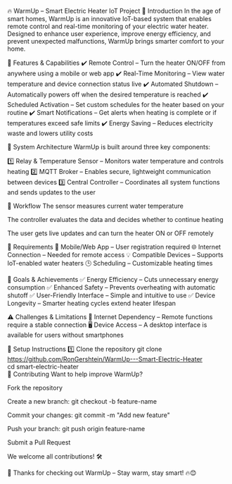 🔥 WarmUp – Smart Electric Heater IoT Project
🌟 Introduction
In the age of smart homes, WarmUp is an innovative IoT-based system that enables remote control and real-time monitoring of your electric water heater. Designed to enhance user experience, improve energy efficiency, and prevent unexpected malfunctions, WarmUp brings smarter comfort to your home.

🚀 Features & Capabilities
✔️ Remote Control – Turn the heater ON/OFF from anywhere using a mobile or web app
✔️ Real-Time Monitoring – View water temperature and device connection status live
✔️ Automated Shutdown – Automatically powers off when the desired temperature is reached
✔️ Scheduled Activation – Set custom schedules for the heater based on your routine
✔️ Smart Notifications – Get alerts when heating is complete or if temperatures exceed safe limits
✔️ Energy Saving – Reduces electricity waste and lowers utility costs

🧠 System Architecture
WarmUp is built around three key components:

1️⃣ Relay & Temperature Sensor – Monitors water temperature and controls heating
2️⃣ MQTT Broker – Enables secure, lightweight communication between devices
3️⃣ Central Controller – Coordinates all system functions and sends updates to the user

📡 Workflow
The sensor measures current water temperature

The controller evaluates the data and decides whether to continue heating

The user gets live updates and can turn the heater ON or OFF remotely

🧾 Requirements
📱 Mobile/Web App – User registration required
🌐 Internet Connection – Needed for remote access
💡 Compatible Devices – Supports IoT-enabled water heaters
🕒 Scheduling – Customizable heating times

🎯 Goals & Achievements
✅ Energy Efficiency – Cuts unnecessary energy consumption
✅ Enhanced Safety – Prevents overheating with automatic shutoff
✅ User-Friendly Interface – Simple and intuitive to use
✅ Device Longevity – Smarter heating cycles extend heater lifespan

⚠️ Challenges & Limitations
🚧 Internet Dependency – Remote functions require a stable connection
🖥️ Device Access – A desktop interface is available for users without smartphones

🔧 Setup Instructions
1️⃣ Clone the repository
git clone https://github.com/RonGershtein/WarmUp---Smart-Electric-Heater  
cd smart-electric-heater   
🤝 Contributing
Want to help improve WarmUp?

Fork the repository

Create a new branch: git checkout -b feature-name

Commit your changes: git commit -m "Add new feature"

Push your branch: git push origin feature-name

Submit a Pull Request

We welcome all contributions! 🛠️

🎉 Thanks for checking out WarmUp – Stay warm, stay smart! 🔥😊
